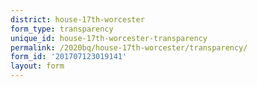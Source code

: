 ```yaml
---
district: house-17th-worcester
form_type: transparency
unique_id: house-17th-worcester-transparency
permalink: /2020bq/house-17th-worcester/transparency/
form_id: '201707123019141'
layout: form
---
```

